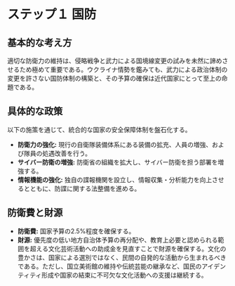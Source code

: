 # ステップ１ 国防

## 基本的な考え方

適切な防衛力の維持は、侵略戦争と武力による国境線変更の試みを未然に諦めさせるため極めて重要である。ウクライナ情勢を鑑みても、武力による政治体制の変更を許さない国防体制の構築と、その予算の確保は近代国家にとって至上の命題である。

## 具体的な政策

以下の施策を通じて、統合的な国家の安全保障体制を盤石化する。

*   **防衛力の強化:** 現行の自衛隊装備体系にある装備の拡充、人員の増強、および隊員の処遇改善を行う。
*   **サイバー防衛の増強:** 防衛省の組織を拡大し、サイバー防衛を担う部署を増強する。
*   **情報機能の強化:** 独自の諜報機関を設立し、情報収集・分析能力を向上させるとともに、防諜に関する法整備を進める。

## 防衛費と財源

*   **防衛費:** 国家予算の2.5%程度を確保する。
*   **財源:** 優先度の低い地方自治体予算の再分配や、教育上必要と認められる範囲を超える文化芸術活動への助成金を見直すことで財源を確保する。文化の豊かさは、国家による選別ではなく、民間の自発的な活動から生まれるべきである。ただし、国立美術館の維持や伝統芸能の継承など、国民のアイデンティティ形成や国家の結束に不可欠な文化活動への支援は継続する。